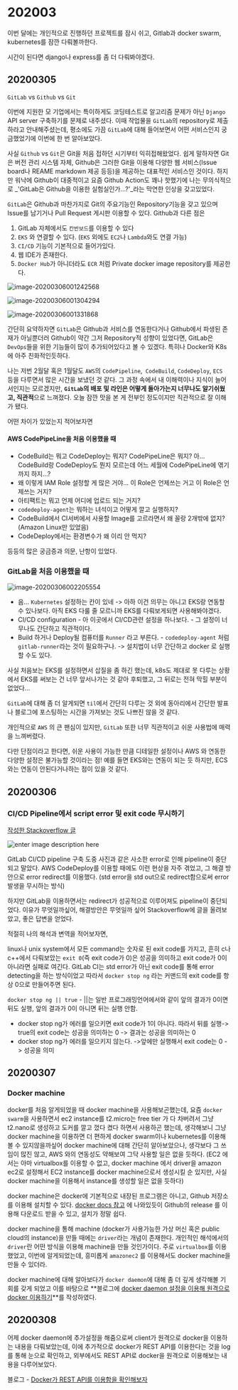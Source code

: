 # 202003

이번 달에는 개인적으로 진행하던 프로젝트를 잠시 쉬고, Gitlab과 docker swarm, kubernetes를 잠깐 다뤄볼까한다.

시간이 된다면 django나 express를 좀 더 다뤄봐야겠다.

## 20200305

`GitLab` vs `Github` vs `Git`

이번에 지원한 모 기업에서는 특이하게도 코딩테스트로 알고리즘 문제가 아닌 `Django` API server 구축하기를 문제로 내주셨다. 이때 작업물을 `GitLab`의 repository로 제출하라고 안내해주셨는데, 평소에도 가끔 `GitLab`에 대해 들어보면서 어떤 서비스인지 궁금했었기에 이번에 한 번 알아보았다.

사실 `Github` vs `Git`은 Git을 처음 접하던 시기부터 익히접해왔었다. 쉽게 말하자면 Git은 버전 관리 시스템 자체, Github은 그러한 Git을 이용해 다양한 웹 서비스(Issue board나 REAME markdown 제공 등등)을 제공하는 대표적인 서비스인 것이다. 하지만 워낙에 Github이 대중적이고 요즘 Github Action도 꽤나 핫했기에 나는 무의식적으로 _'GitLab은 Github을 이용한 실험실인가...?'_라는 막연한 인상을 갖고있었다.

`GitLab`은 Github과 마찬가지로 Git의 주요기능인 Repository기능을 갖고 있으며 Issue를 남기거나 Pull Request 게시판 이용할 수 있다. Github과 다른 점은 

1. GitLab 자체에서도 `칸반보드`를 이용할 수 있다
2. `EKS` 와 연결할 수 있다. (`EKS` 외에도 `EC2`나 `Lambda`와도 연결 가능)
3. `CI/CD` 기능이 기본적으로 들어가있다.
4. 웹 IDE가 존재한다.
5. `Docker Hub`가 아니더라도 `ECR` 처럼 Private docker image repository를 제공한다.

![image-20200306001242568](imgs/202003-gitlab-1.png)

![image-20200306001304294](imgs/202003-gitlab-2.png)

![image-20200306001331868](imgs/202003-gitlab-3.png)

간단히 요약하자면 `GitLab`은 Github과 서비스를 연동한다거나 Github에서 파생된 존재가 아닐뿐더러 Github이 약간 그저 Repository적 성향이 있었다면, GitLab은 `DevOps`들을 위한 기능들이 많이 추가되어있다고 볼 수 있겠다. 특히나 Docker와 K8s에 아주 친화적인듯하다.

나는 저번 2월달 혹은 1월달도 `AWS`의 `CodePipeline`,` CodeBuild`, `CodeDeploy`, `ECS ` 등을 다루면서 많은 시간을 보냈던 것 같다. 그 과정 속에서 내 이해력이나 지식이 늘어서인지는 모르겠지만, **`GitLab`의 배포 및 라인은 어떻게 돌아가는지 너무나도 알기쉬웠고, 직관적**으로 느껴졌다. 오늘 잠깐 맛을 본 게 전부인 정도이지만 직관적으로 잘 이해가 됐다.

어떤 차이가 있었는지 적어보자면

#### AWS CodePipeLine을 처음 이용했을 때

* CodeBuild는 뭐고 CodeDeploy는 뭐지? CodePipeLine은 뭐지? 아... CodeBuild랑 CodeDeploy도 뭔지 모르는데 어느 세월에 CodePipeLine에 엮기 까지 하지...?
* 왜 이렇게 IAM Role 설정할 게 많은 거야... 이 Role은 언제쓰는 거고 이 Role은 언제쓰는 거지?
* 아티팩트는 뭐고 언제 어디에 업로드 되는 거지?
* `codedeploy-agent`는 뭐하는 녀석이고 어떻게 깔고 실행하지?
* CodeBuild에서 CI서버에서 사용할 Image를 고르라면서 왜 꼴랑 2개밖에 없지?(Amazon Linux만 있었음)
* CodeDeploy에서는 환경변수가 왜 이리 안 먹지?

등등의 많은 궁금증과 의문, 난항이 있었다.



### GitLab을 처음 이용했을 때

![image-20200306002205554](imgs/202003-gitlab-4.png)

* 음... `Kubernetes` 설정하는 칸이 있네 -> 아하 이건 의무는 아니고 EKS랑 연동할 수 있나보다. 아직 EKS 다룰 줄 모르니까 EKS를 다뤄보게되면 사용해봐야겠다.
* CI/CD configuration - 아 이곳에서 CI/CD관련 설정을 하나보다. - 그 설정이 너무나도 간단하고 직관적이다.
* Build 하거나 Deploy될 컴퓨터를 `Runner` 라고 부른다. - `codedeploy-agent` 처럼 `gitlab-runner`라는 것이 필요하구나. -> 설치법이 너무 간단하고 docker 로 실행할 수도 있다.

사실 처음보는 EKS를 설정하면서 삽질을 좀 하긴 했는데, k8s도 제대로 못 다루는 상황에서 EKS를 써보는 건 너무 앞서나가는 것 같아 후퇴했고, 그 뒤로는 전혀 막힐 부분이 없었다...

`GitLab`에 대해 좀 더 알게되면 `til`에서 간단히 다루는 것 외에 동아리에서 간단한 발표나 블로그에 포스팅하는 시간을 가져보는 것도 나쁘진 않을 것 같다.

개인적으로 `AWS` 의 큰 팬심이 있지만, `GitLab` 또한 너무 직관적이고 쉬운 사용법에 매력을 느껴버렸다.

다만 단점이라고 한다면, 쉬운 사용이 가능한 만큼 디테일한 설정이나 AWS 와 연동한 다양한 설정은 불가능할 것이라는 점! 예를 들면 EKS와는 연동이 되는 듯 하지만, ECS와는 연동이 안된다거나하는 점이 있을 것 같다.



## 20200306

### CI/CD Pipeline에서 script error 및 exit code 무시하기

[작성한 Stackoverflow 글](https://stackoverflow.com/questions/60559436/how-can-i-redirect-std-error-to-std-out-in-gitlab-runner)

![enter image description here](https://i.stack.imgur.com/f8AuP.png)

GitLab CI/CD pipeline 구축 도중 사진과 같은 사소한 error로 인해 pipeline이 중단되고 말았다. AWS CodeDeploy를 이용할 때에도 이런 현상을 자주 겪었고, 그 해결 방안으로 error redirect를 이용했다. (std error을 std out으로 redirect함으로써 error 발생을 무시하는 방식)

하지만 GitLab을 이용하면서는 redirect가 성공적으로 이루어져도 pipeline이 중단되었다. 이유가 무엇일까싶어, 해결방안은 무엇일까 싶어 Stackoverflow에 글을 올려보았고, 좋은 답변을 얻었다.

적절히 나의 해석과 변역을 적어보자면,

linux나 unix system에서 모든 command는 숫자로 된 exit code를 가지고, 흔히 c나 c++에서 다뤄보았는 `exit 0`(즉 exit code가 0)은 성공을 의미하고 exit code가 0이 아니라면 실패로 여긴다. GitLab CI는 std error가 아닌 exit code를 통해 error detecting을 하는 방식이었고 따라서 `docker stop ng` 라는 커맨드의 exit code를 항상 0으로 만들어주면 된다.

`docker stop ng || true` - ||는 일반 프로그래밍언어에서와 같이 앞의 결과가 0이면 뒤도 실행, 앞의 결과가 0이 아니면 뒤는 실행 안함.

- docker stop ng가 에러를 일으키면 exit code가 1이 아니다. 따라서 뒤를 실행-> true의 exit code는 성공을 의미하는 0 -> 결과는 성공을 의미하는 0
- docker stop ng가 에러를 일으키지 않는다. ->앞에만 실행해서 exit code는 0 -> 성공을 의미



## 20200307

### Docker machine

docker를 처음 알게되었을 때 docker machine을 사용해보곤했는데, 요즘 `docker swarm`을 사용하면서 ec2 instance를 t2.micro는 free tier 가 다 차버려서 그냥 t2.nano로 생성하고 도커를 깔고 껐다 켰다 하면서 사용하곤 했는데, 생각해보니 그냥 docker machine을 이용하면 더 편하게 docker swarm이나 kubernetes를 이용해볼 수 있지않을까싶어 docker machine에 대해 간단히 알아보았으나, 생각보다 그 쓰임이 많진 않고, AWS 와의 연동성도 약해보여 그닥 사용할 일은 없을 듯하다. (EC2 에서는 아마 virtualbox를 이용할 수 없고, docker machine 에서 driver을 amazon ec2로 설정해서 EC2 instance를 docker machine으로서 생성시킬 순 있지만, 사실 docker machine을 이용해서 instance를 생성할 일은 없을 듯하다)

docker machine은 docker에 기본적으로 내장된 프로그램은 아니고, Github 저장소를 이용해 설치할 수 있다. [docker docs 참고](https://docs.docker.com/machine/install-machine/) 에 나와있듯이 Github의 release 를 이용해 다운로드 받을 수 있고, 설치가 정말 쉽다.

docker machine을 통해 machine (docker가 사용가능한 가상 머신 혹은 public cloud의 instance)을 만들 때에는 `driver`라는 개념이 존재한다. 개인적인 해석에서의 `driver`란 어떤 방식을 이용해 machine을 만들 것인가이다. 주로 `virtualbox`를 이용했었고, 이번에 알게되었는데, 흥미롭게 `amazonec2` 를 이용해서도 docker machine을 만들 수 있더라.

docker machine에 대해 알아보다가 `docker daemon`에 대해 좀 더 깊게 생각해볼 기회를 갖게 되었고 이를 바탕으로 **블로그에 [docker daemon 설정을 이용해 원격으로 docker 이용하기](https://senticoding.tistory.com/94)**를 작성하였다.

## 20200308

어제 docker daemon에 추가설정을 해줌으로써 client가 원격으로 docker을 이용하는 내용을 다뤄보았는데, 이에 추가적으로 docker가 REST API를 이용한다는 것을 log를 통해 눈으로 확인하고, 외부에서도 REST API로 docker을 원격으로 이용해보는 내용을 다루어보았다.

블로그 - [Docker가 REST API를 이용함을 확인해보자](https://senticoding.tistory.com/95)

